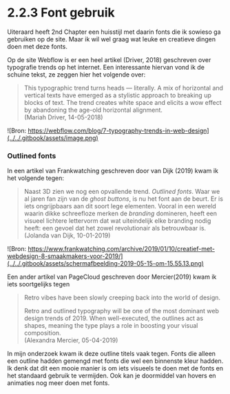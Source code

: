 # 2.2.3 Font gebruik

Uiteraard heeft 2nd Chapter een huisstijl met daarin fonts die ik sowieso ga gebruiken op de site. Maar ik wil wel graag wat leuke en creatieve dingen doen met deze fonts.

Op de site Webflow is er een heel artikel \(Driver, 2018\) geschreven over typografie trends op het internet. Een interessante hiervan vond ik de schuine tekst, ze zeggen hier het volgende over:

> This typographic trend turns heads — literally. A mix of horizontal and vertical texts have emerged as a stylistic approach to breaking up blocks of text. The trend creates white space and elicits a wow effect by abandoning the age-old horizontal alignment.  
> \(Mariah Driver, 14-05-2018\)

![Bron: https://webflow.com/blog/7-typography-trends-in-web-design](../../.gitbook/assets/image.png)

### Outlined fonts

In een artikel van Frankwatching geschreven door van Dijk \(2019\) kwam ik het volgende tegen:

> Naast 3D zien we nog een opvallende trend. _Outlined fonts_. Waar we al jaren fan zijn van de _ghost buttons_, is nu het font aan de beurt. Er is iets ongrijpbaars aan dit soort lege elementen. Vooral in een wereld waarin dikke schreefloze merken de _branding_ domineren, heeft een visueel lichtere lettervorm dat wat uiteindelijk elke branding nodig heeft: een gevoel dat het zowel revolutionair als betrouwbaar is.  
> \(Jolanda van Dijk, 10-01-2019\)

![Bron: https://www.frankwatching.com/archive/2019/01/10/creatief-met-webdesign-8-smaakmakers-voor-2019/](../../.gitbook/assets/schermafbeelding-2019-05-15-om-15.55.13.png)

Een ander artikel van PageCloud geschreven door Mercier\(2019\) kwam ik iets soortgelijks tegen

> Retro vibes have been slowly creeping back into the world of design.
>
> Retro and outlined typography will be one of the most dominant web design trends of 2019. When well-executed, the outlines act as shapes, meaning the type plays a role in boosting your visual composition.  
> \(Alexandra Mercier, 05-04-2019\)

In mijn onderzoek kwam ik deze outline titels vaak tegen. Fonts die alleen een outline hadden gemengd met fonts die wel een binnenste kleur hadden. Ik denk dat dit een mooie manier is om iets visueels te doen met de fonts en het standaard gebruik te vermijden. Ook kan je doormiddel van hovers en animaties nog meer doen met fonts.

